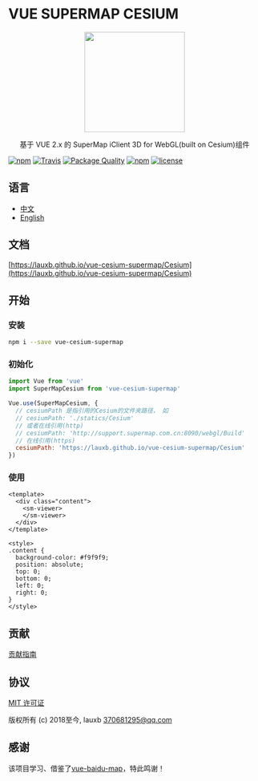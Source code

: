 # VUE SUPERMAP CESIUM

<p align="center">
  <img src="https://lauxb.github.io/vue-cesium-supermap/Cesium/favicon.png" width="200px">
</p>
<p align="center">基于 VUE 2.x 的 SuperMap iClient 3D for WebGL(built on Cesium)组件</p>

[![npm](https://img.shields.io/npm/v/vue-cesium-supermap.svg)]()
[![Travis](https://img.shields.io/travis/lauxb/vue-cesium-supermap.svg)]()
[![Package Quality](http://npm.packagequality.com/shield/vue-cesium-supermap.svg)](http://packagequality.com/#?package=vue-cesium-supermap)
[![npm](https://img.shields.io/npm/dm/vue-cesium-supermap.svg)]()
[![license](https://img.shields.io/github/license/lauxb/vue-cesium-supermap.svg)]()

## 语言

- [中文](https://github.com/lauxb/vue-cesium-supermap/blob/master/README.zh.md)
- [English](https://github.com/lauxb/vue-cesium-supermap/blob/master/README.md)

## 文档

[https://lauxb.github.io/vue-cesium-supermap/Cesium](https://lauxb.github.io/vue-cesium-supermap/Cesium)

## 开始

### 安装

```bash
npm i --save vue-cesium-supermap
```

### 初始化

```javascript
import Vue from 'vue'
import SuperMapCesium from 'vue-cesium-supermap'

Vue.use(SuperMapCesium, {
  // cesiumPath 是指引用的Cesium的文件夹路径， 如
  // cesiumPath: './statics/Cesium'
  // 或者在线引用(http)
  // cesiumPath: 'http://support.supermap.com.cn:8090/webgl/Build'
  // 在线引用(https)
  cesiumPath: 'https://lauxb.github.io/vue-cesium-supermap/Cesium'
})
```

### 使用

```vue
<template>
  <div class="content">
    <sm-viewer>
    </sm-viewer>
  </div>
</template>

<style>
.content {
  background-color: #f9f9f9;
  position: absolute;
  top: 0;
  bottom: 0;
  left: 0;
  right: 0;
}
</style>
```

## 贡献

[贡献指南](https://github.com/lauxb/vue-cesium-supermap/blob/master/CONTRIBUTING.md)

## 协议

[MIT 许可证](https://opensource.org/licenses/MIT)

版权所有 (c) 2018至今, lauxb <370681295@qq.com>

## 感谢

该项目学习、借鉴了[vue-baidu-map](https://github.com/Dafrok/vue-baidu-map)，特此鸣谢！
